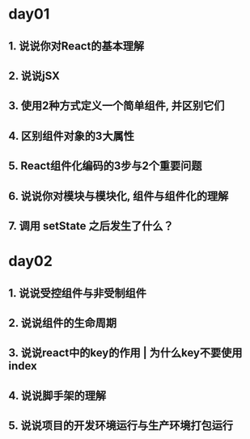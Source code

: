 # day01
## 1. 说说你对React的基本理解
## 2. 说说jSX	
## 3. 使用2种方式定义一个简单组件, 并区别它们
## 4. 区别组件对象的3大属性
## 5. React组件化编码的3步与2个重要问题
## 6. 说说你对模块与模块化, 组件与组件化的理解
## 7. 调用 setState 之后发生了什么？

# day02
## 1. 说说受控组件与非受制组件
## 2. 说说组件的生命周期
## 3. 说说react中的key的作用  | 为什么key不要使用index
## 4. 说说脚手架的理解
## 5. 说说项目的开发环境运行与生产环境打包运行















